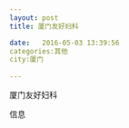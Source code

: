 ```yaml
--- 
layout: post 
title: 厦门友好妇科

date:   2016-05-03 13:39:56 
categories:其他  
city:厦门
  
--- 
```

   
厦门友好妇科

信息

